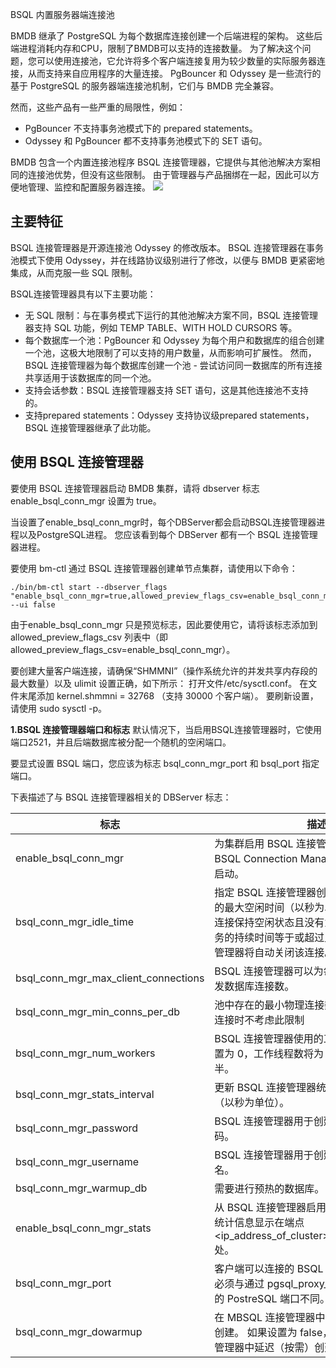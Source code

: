 BSQL 内置服务器端连接池

BMDB 继承了 PostgreSQL 为每个数据库连接创建一个后端进程的架构。 这些后端进程消耗内存和CPU，限制了BMDB可以支持的连接数量。 为了解决这个问题，您可以使用连接池，它允许将多个客户端连接复用为较少数量的实际服务器连接，从而支持来自应用程序的大量连接。 PgBouncer 和 Odyssey 是一些流行的基于 PostgreSQL 的服务器端连接池机制，它们与 BMDB 完全兼容。

然而，这些产品有一些严重的局限性，例如：

* PgBouncer 不支持事务池模式下的 prepared statements。
* Odyssey 和 PgBouncer 都不支持事务池模式下的 SET 语句。

BMDB 包含一个内置连接池程序 BSQL 连接管理器，它提供与其他池解决方案相同的连接池优势，但没有这些限制。 由于管理器与产品捆绑在一起，因此可以方便地管理、监控和配置服务器连接。
![](./media/chapter3/53.png)
## **主要特征**

BSQL 连接管理器是开源连接池 Odyssey 的修改版本。 BSQL 连接管理器在事务池模式下使用 Odyssey，并在线路协议级别进行了修改，以便与 BMDB 更紧密地集成，从而克服一些 SQL 限制。

BSQL连接管理器具有以下主要功能：

* 无 SQL 限制：与在事务模式下运行的其他池解决方案不同，BSQL 连接管理器支持 SQL 功能，例如 TEMP TABLE、WITH HOLD CURSORS 等。
* 每个数据库一个池：PgBouncer 和 Odyssey 为每个用户和数据库的组合创建一个池，这极大地限制了可以支持的用户数量，从而影响可扩展性。 然而，BSQL 连接管理器为每个数据库创建一个池 - 尝试访问同一数据库的所有连接共享适用于该数据库的同一个池。
* 支持会话参数：BSQL 连接管理器支持 SET 语句，这是其他连接池不支持的。
* 支持prepared statements：Odyssey 支持协议级prepared statements，BSQL 连接管理器继承了此功能。


## **使用 BSQL 连接管理器**

要使用 BSQL 连接管理器启动 BMDB 集群，请将 dbserver 标志 enable_bsql_conn_mgr 设置为 true。

当设置了enable_bsql_conn_mgr时，每个DBServer都会启动BSQL连接管理器进程以及PostgreSQL进程。 您应该看到每个 DBServer 都有一个 BSQL 连接管理器进程。

要使用 bm-ctl 通过 BSQL 连接管理器创建单节点集群，请使用以下命令：

```
./bin/bm-ctl start --dbserver_flags "enable_bsql_conn_mgr=true,allowed_preview_flags_csv=enable_bsql_conn_mgr" --ui false
```

由于enable_bsql_conn_mgr 只是预览标志，因此要使用它，请将该标志添加到 allowed_preview_flags_csv 列表中（即 allowed_preview_flags_csv=enable_bsql_conn_mgr）。

要创建大量客户端连接，请确保“SHMMNI”（操作系统允许的并发共享内存段的最大数量）以及 ulimit 设置正确，如下所示：
打开文件/etc/sysctl.conf。
在文件末尾添加 kernel.shmmni = 32768 （支持 30000 个客户端）。
要刷新设置，请使用 sudo sysctl -p。

**1.BSQL 连接管理器端口和标志**
默认情况下，当启用BSQL连接管理器时，它使用端口2521，并且后端数据库被分配一个随机的空闲端口。

要显式设置 BSQL 端口，您应该为标志 bsql_conn_mgr_port 和 bsql_port 指定端口。

下表描述了与 BSQL 连接管理器相关的 DBServer 标志：

| 标志                                 | 描述                                                         | 默认值  |
| ------------------------------------ | ------------------------------------------------------------ | ------- |
| enable_bsql_conn_mgr                 | 为集群启用 BSQL 连接管理器。 DBServer 将 BSQL Connection Manager 进程作为子进程启动。 | false   |
| bsql_conn_mgr_idle_time              | 指定 BSQL 连接管理器创建的数据库连接允许的最大空闲时间（以秒为单位）。 如果数据库连接保持空闲状态且没有为客户端连接提供服务的持续时间等于或超过此值，则 BSQL 连接管理器将自动关闭该连接。 | 60      |
| bsql_conn_mgr_max_client_connections | BSQL 连接管理器可以为每个池创建的最大并发数据库连接数。      | 10000   |
| bsql_conn_mgr_min_conns_per_db       | 池中存在的最小物理连接数。关闭断开的物理连接时不考虑此限制   | 1       |
| bsql_conn_mgr_num_workers            | BSQL 连接管理器使用的工作线程数。 如果设置为 0，工作线程数将为 CPU 核心数的一半。 | 0       |
| bsql_conn_mgr_stats_interval         | 更新 BSQL 连接管理器统计信息的时间间隔（以秒为单位）。       | 10      |
| bsql_conn_mgr_password               | BSQL 连接管理器用于创建数据库连接的密码。                    | bigmath |
| bsql_conn_mgr_username               | BSQL 连接管理器用于创建数据库连接的用户名。                  | bigmath |
| bsql_conn_mgr_warmup_db              | 需要进行预热的数据库。                                       | bigmath |
| enable_bsql_conn_mgr_stats           | 从 BSQL 连接管理器启用统计信息收集。 这些统计信息显示在端点 <ip_address_of_cluster>:8100/connections 处。 | true    |
| bsql_conn_mgr_port                   | 客户端可以连接的 BSQL 连接管理器端口。 这必须与通过 pgsql_proxy_bind_address 设置的 PostreSQL 端口不同。 | 2521    |
| bsql_conn_mgr_dowarmup               | 在 MBSQL 连接管理器中启用服务器连接的预创建。 如果设置为 false，则在 MBSQL 连接管理器中延迟（按需）创建服务器连接。 | false   |
